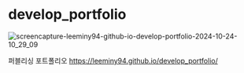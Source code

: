 # develop_portfolio
![screencapture-leeminy94-github-io-develop-portfolio-2024-10-24-10_29_09](https://github.com/user-attachments/assets/4be0f36d-0fad-423e-a642-2f4fc7b5f3fd)


퍼블리싱 포트폴리오
https://leeminy94.github.io/develop_portfolio/
